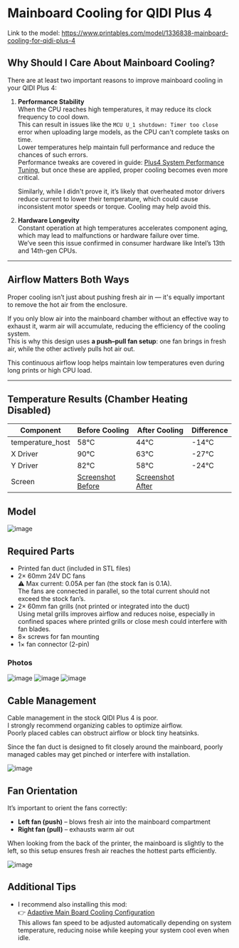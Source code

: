 # Mainboard Cooling for QIDI Plus 4

Link to the model: https://www.printables.com/model/1336838-mainboard-cooling-for-qidi-plus-4


## Why Should I Care About Mainboard Cooling?

There are at least two important reasons to improve mainboard cooling in your QIDI Plus 4:

1. **Performance Stability**  
   When the CPU reaches high temperatures, it may reduce its clock frequency to cool down.  
   This can result in issues like the `MCU U_1 shutdown: Timer too close` error when uploading large models, as the CPU can't complete tasks on time.  
   Lower temperatures help maintain full performance and reduce the chances of such errors.  
   Performance tweaks are covered in guide: [Plus4 System Performance Tuning](../system-tuning/README.md), but once these are applied, proper cooling becomes even more critical.

   Similarly, while I didn't prove it, it’s likely that overheated motor drivers reduce current to lower their temperature, which could cause inconsistent motor speeds or torque. Cooling may help avoid this.

2. **Hardware Longevity**  
   Constant operation at high temperatures accelerates component aging, which may lead to malfunctions or hardware failure over time.  
   We’ve seen this issue confirmed in consumer hardware like Intel’s 13th and 14th-gen CPUs.

---

## Airflow Matters Both Ways
Proper cooling isn’t just about pushing fresh air in — it's equally important to remove the hot air from the enclosure.

If you only blow air into the mainboard chamber without an effective way to exhaust it, warm air will accumulate, reducing the efficiency of the cooling system.  
This is why this design uses **a push–pull fan setup**: one fan brings in fresh air, while the other actively pulls hot air out.

This continuous airflow loop helps maintain low temperatures even during long prints or high CPU load.

---

## Temperature Results (Chamber Heating Disabled)

| Component         | Before Cooling                         | After Cooling                        | Difference | 
|-------------------|----------------------------------------|--------------------------------------|------------|
| temperature_host  | 58°C                                   | 44°C                                 | -14°C      |
| X Driver          | 90°C                                   | 63°C                                 | -27°C      |
| Y Driver          | 82°C                                   | 58°C                                 | -24°C      |
| Screen            | [Screenshot Before](./img/before.JPEG) | [Screenshot After](./img/after.JPEG) |            |

## Model

![image](./img/cooling2.PNG)

## Required Parts

- Printed fan duct (included in STL files)
- 2× 60mm 24V DC fans  
  ⚠️ Max current: 0.05A per fan (the stock fan is 0.1A).  
  The fans are connected in parallel, so the total current should not exceed the stock fan’s.
- 2× 60mm fan grills (not printed or integrated into the duct)  
  Using metal grills improves airflow and reduces noise, especially in confined spaces where printed grills or close mesh could interfere with fan blades.
- 8× screws for fan mounting
- 1× fan connector (2-pin)

### Photos
 ![image](./img/parts.JPEG)
 ![image](./img/assembled_front.JPEG)
 ![image](./img/assembled_back.JPEG)


## Cable Management

Cable management in the stock QIDI Plus 4 is poor.  
I strongly recommend organizing cables to optimize airflow.  
Poorly placed cables can obstruct airflow or block tiny heatsinks.

Since the fan duct is designed to fit closely around the mainboard, poorly managed cables may get pinched or interfere with installation.

![image](./img/cable_management.JPEG)


## Fan Orientation

It’s important to orient the fans correctly:

- **Left fan (push)** – blows fresh air into the mainboard compartment
- **Right fan (pull)** – exhausts warm air out

When looking from the back of the printer, the mainboard is slightly to the left, so this setup ensures fresh air reaches the hottest parts efficiently.

![image](./img/mounted.JPEG)

## Additional Tips

- I recommend also installing this mod:  
  👉 [Adaptive Main Board Cooling Configuration](../adaptive-main-board-cooling/README.md)  
  This allows fan speed to be adjusted automatically depending on system temperature, reducing noise while keeping your system cool even when idle.
